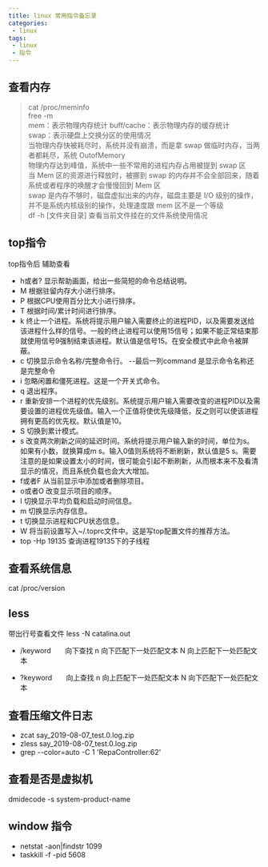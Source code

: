 ```yaml
---
title: linux 常用指令备忘录
categories:
 - linux
tags: 
 - linux
 - 指令
---
```


## 查看内存  
> cat /proc/meminfo  
> free -m  
> mem：表示物理内存统计
> buff/cache：表示物理内存的缓存统计  
> swap：表示硬盘上交换分区的使用情况  
> 当物理内存快被耗尽时，系统并没有崩溃，而是拿 swap 做临时内存，当两者都耗尽，系统 OutofMemory  
> 物理内存达到峰值，系统中一些不常用的进程内存占用被提到 swap 区  
> 当 Mem 区的资源进行释放时，被挪到 swap 的内存并不会全部回来，随着系统或者程序的唤醒才会慢慢回到 Mem 区  
> swap 是内存不够时，磁盘虚拟出来的内存，磁盘主要是 I/O 级别的操作，并不是系统内核级别的操作，处理速度跟 mem 区不是一个等级  
> df -h [文件夹目录]  查看当前文件挂在的文件系统使用情况

## top指令

top指令后 辅助查看

* h或者? 显示帮助画面，给出一些简短的命令总结说明。
* M 根据驻留内存大小进行排序。  
* P 根据CPU使用百分比大小进行排序。  
* T 根据时间/累计时间进行排序。  
* k 终止一个进程。系统将提示用户输入需要终止的进程PID，以及需要发送给该进程什么样的信号。一般的终止进程可以使用15信号；如果不能正常结束那就使用信号9强制结束该进程。默认值是信号15。在安全模式中此命令被屏蔽。
* c 切换显示命令名称/完整命令行。 --最后一列command 是显示命令名称还是完整命令  
* i 忽略闲置和僵死进程。这是一个开关式命令。  
* q 退出程序。  
* r 重新安排一个进程的优先级别。系统提示用户输入需要改变的进程PID以及需要设置的进程优先级值。输入一个正值将使优先级降低，反之则可以使该进程拥有更高的优先权。默认值是10。  
* S 切换到累计模式。  
* s 改变两次刷新之间的延迟时间。系统将提示用户输入新的时间，单位为s。如果有小数，就换算成m s。输入0值则系统将不断刷新，默认值是5 s。需要注意的是如果设置太小的时间，很可能会引起不断刷新，从而根本来不及看清显示的情况，而且系统负载也会大大增加。  
* f或者F 从当前显示中添加或者删除项目。  
* o或者O 改变显示项目的顺序。  
* l 切换显示平均负载和启动时间信息。  
* m 切换显示内存信息。  
* t 切换显示进程和CPU状态信息。  
* W 将当前设置写入~/.toprc文件中。这是写top配置文件的推荐方法。
* top -Hp 19135 查询进程19135下的子线程

## 查看系统信息

cat /proc/version

## less

带出行号查看文件
less -N catalina.out

* /keyword　　向下查找
n    向下匹配下一处匹配文本
N    向上匹配下一处匹配文本

* ?keyword　　向上查找
n    向上匹配下一处匹配文本
N    向下匹配下一处匹配文本

## 查看压缩文件日志

* zcat say_2019-08-07_test.0.log.zip  
* zless say_2019-08-07_test.0.log.zip  
* grep --color=auto -C 1 'RepaController:62'  

## 查看是否是虚拟机

dmidecode -s system-product-name

## window 指令

* netstat -aon|findstr 1099
* taskkill -f -pid 5608
